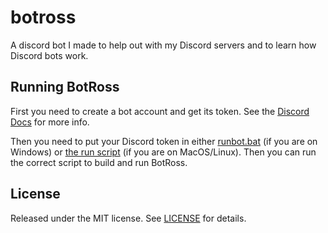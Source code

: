 # botross
A discord bot I made to help out with my Discord servers and to learn how Discord bots work.

## Running BotRoss
First you need to create a bot account and get its token. See the [Discord Docs](https://discordapp.com/developers/docs/intro) for more info.

Then you need to put your Discord token in either [runbot.bat](runbot.bat) (if you are on Windows) or [the run script](run) (if you are on MacOS/Linux). Then you can run the correct script to build and run BotRoss.

## License
Released under the MIT license. See [LICENSE](LICENSE) for details.